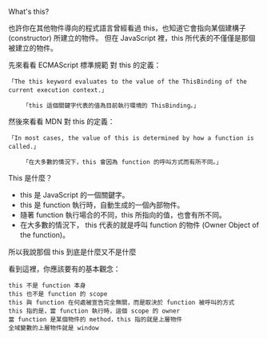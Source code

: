 What's this?

也許你在其他物件導向的程式語言曾經看過 this，也知道它會指向某個建構子 (constructor) 所建立的物件。 但在 JavaScript 裡，this 所代表的不僅僅是那個被建立的物件。

先來看看 ECMAScript 標準規範 對 this 的定義：

    「The this keyword evaluates to the value of the ThisBinding of the current execution context.」

        「this 這個關鍵字代表的值為目前執行環境的 ThisBinding。」

然後來看看 MDN 對 this 的定義：

    「In most cases, the value of this is determined by how a function is called.」

        「在大多數的情況下，this 會因為 function 的呼叫方式而有所不同。」


This 是什麼？

- this 是 JavaScript 的一個關鍵字。
- this 是 function 執行時，自動生成的一個內部物件。
- 隨著 function 執行場合的不同，this 所指向的值，也會有所不同。
- 在大多數的情況下， this 代表的就是呼叫 function 的物件 (Owner Object of the function)。

所以我說那個 this 到底是什麼又不是什麼

看到這裡，你應該要有的基本觀念：

    this 不是 function 本身
    this 也不是 function 的 scope
    this 與 function 在何處被宣告完全無關，而是取決於 function 被呼叫的方式
    this 指的是，當 function 執行時，這個 scope 的 owner
    當 function 是某個物件的 method，this 指的就是上層物件
    全域變數的上層物件就是 window


